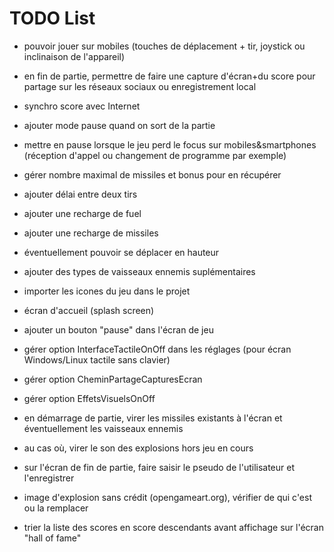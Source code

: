 # TODO List

* pouvoir jouer sur mobiles (touches de déplacement + tir, joystick ou inclinaison de l'appareil)

* en fin de partie, permettre de faire une capture d'écran+du score pour partage sur les réseaux sociaux ou enregistrement local

* synchro score avec Internet

* ajouter mode pause quand on sort de la partie

* mettre en pause lorsque le jeu perd le focus sur mobiles&smartphones (réception d'appel ou changement de programme par exemple)

* gérer nombre maximal de missiles et bonus pour en récupérer
* ajouter délai entre deux tirs
* ajouter une recharge de fuel
* ajouter une recharge de missiles

* éventuellement pouvoir se déplacer en hauteur

* ajouter des types de vaisseaux ennemis suplémentaires

* importer les icones du jeu dans le projet
* écran d'accueil (splash screen)

* ajouter un bouton "pause" dans l'écran de jeu

* gérer option InterfaceTactileOnOff dans les réglages (pour écran Windows/Linux tactile sans clavier)
* gérer option CheminPartageCapturesEcran
* gérer option EffetsVisuelsOnOff

* en démarrage de partie, virer les missiles existants à l'écran et éventuellement les vaisseaux ennemis

* au cas où, virer le son des explosions hors jeu en cours

* sur l'écran de fin de partie, faire saisir le pseudo de l'utilisateur et l'enregistrer

* image d'explosion sans crédit (opengameart.org), vérifier de qui c'est ou la remplacer

* trier la liste des scores en score descendants avant affichage sur l'écran "hall of fame"
